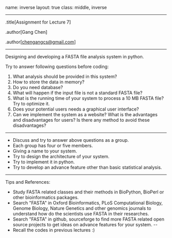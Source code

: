 name: inverse
layout: true
class: middle, inverse

---
.title[Assignment for Lecture 7]

.author[Gang Chen]

.author[chengangcs@gmail.com]

---

Designing and developing a FASTA file analysis system in python.

Try to answer following questions before coding:

1. What analysis should be provided in this system?
2. How to store the data in memory?
3. Do you need database?
4. What will happen if the input file is not a standard FASTA file?
5. What is the running time of your system to process a 10 MB FASTA file? Try to optimize it.
6. Does your potential users needs a graphical user interface?
7. Can we implement the system as a website? What is the advantages and disadvantages for users? Is there any method to avoid these disadvantages?

---

* Discuss and try to answer above questions as a group.
* Each group has four or five members.
* Giving a name to your system.
* Try to design the architecture of your system.
* Try to implement it in python.
* Try to develop an advance feature other than basic statistical analysis.

---

Tips and References:
* Study FASTA related classes and their methods in BioPython, BioPerl or other bioinformatics packages.
* Search "FASTA" in Oxford Bioinformatics, PLoS Computational Biology, Genome Biology, Nature Genetics and other genomics journals to understand how do the scientists use FASTA in their researches.
* Search "FASTA" in github, sourceforge to find more FASTA related open source projects to get ideas on advance features for your system.
--
* Recall the codes in previous lectures :)
